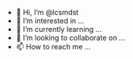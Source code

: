 - 👋 Hi, I’m @lcsmdst
- 👀 I’m interested in ...
- 🌱 I’m currently learning ...
- 💞️ I’m looking to collaborate on ...
- 📫 How to reach me ...

<!---
lcsmdst/lcsmdst is a ✨ special ✨ repository because its `README.md` (this file) appears on your GitHub profile.
You can click the Preview link to take a look at your changes.
--->
